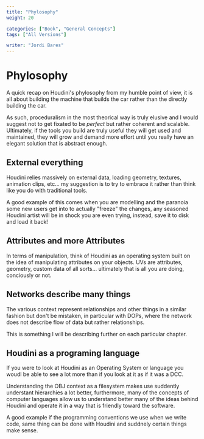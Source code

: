 ```yaml
---
title: "Phylosophy"
weight: 20

categories: ["Book", "General Concepts"]
tags: ["All Versions"]

writer: "Jordi Bares"
---
```

# Phylosophy

A quick recap on Houdini's phylosophy from my humble point of view, it is all about building the machine that builds the car rather than the directly building the car.

As such, proceduralism in the most theorical way is truly elusive and I would suggest not to get fixated to be *perfect* but rather coherent and scalable. Ultimately, if the tools you build are truly useful they will get used and maintained, they will grow and demand more effort until you really have an elegant solution that is abstract enough.

## External everything

Houdini relies massively on external data, loading geometry, textures, animation clips, etc... my suggestion is to try to embrace it rather than think like you do with traditional tools.

A good example of this comes when you are modelling and the paranoia some new users get into to actually "freeze" the changes, any seasoned Houdini artist will be in shock you are even trying, instead, save it to disk and load it back!

## Attributes and more Attributes

In terms of manipulation, think of Houdini as an operating system built on the idea of manipulating attributes on your objects. UVs are attributes, geometry, custom data of all sorts... ultimately that is all you are doing, conciously or not.

## Networks describe many things

The various context represent relationships and other things in a similar fashion but don't be mistaken, in particular with DOPs, where the network does not describe flow of data but rather relationships.

This is something I will be describing further on each particular chapter.

## Houdini as a programing language

If you were to look at Houdini as an Operating System or language you woudl be able to see a lot more than if you look at it as if it was a DCC.

Understanding the OBJ context as a filesystem makes use suddently understant hierarchies a lot better, furthermore, many of the concepts of computer languages allow us to understand better many of the ideas behind Houdini and operate it in a way that is friendly toward the software.

A good example if the programming conventions we use when we write code, same thing can be done with Houdini and suddnely certain things make sense.